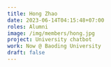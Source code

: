```yaml
---
title: Hong Zhao
date: 2023-06-14T04:15:48+07:00
roles: Alumni
image: /img/members/hong.jpg
project: University chatbot
work: Now @ Baoding University
draft: false
---
```


